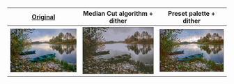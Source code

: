 | [Original](https://commons.wikimedia.org/wiki/Category:Landscapes_of_Ukraine#/media/File:Затишний_осінній_ранок.jpg) | Median Cut algorithm + dither | Preset palette + dither |
| -------- | ----------------------------- | ----------------------- |
| [![Autumn landscape in Ukrainian heritage site](autumn.jpg)](https://commons.wikimedia.org/wiki/Category:Landscapes_of_Ukraine#/media/File:Затишний_осінній_ранок.jpg) | ![1st conversion](autumn-median-cut-dither.png) | ![2nd conversion](autumn-preset.png) |
